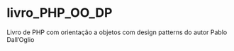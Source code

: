 # livro_PHP_OO_DP

Livro de PHP com orientação a objetos com design patterns do autor Pablo Dall’Oglio